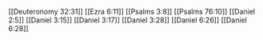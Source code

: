 [[Deuteronomy 32:31]]
[[Ezra 6:11]]
[[Psalms 3:8]]
[[Psalms 76:10]]
[[Daniel 2:5]]
[[Daniel 3:15]]
[[Daniel 3:17]]
[[Daniel 3:28]]
[[Daniel 6:26]]
[[Daniel 6:28]]
